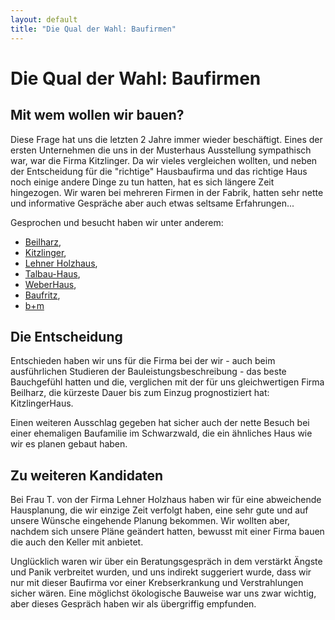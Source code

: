 ```yaml
---
layout: default
title: "Die Qual der Wahl: Baufirmen"
---
```


# Die Qual der Wahl: Baufirmen

## Mit wem wollen wir bauen?

Diese Frage hat uns die letzten 2 Jahre immer wieder beschäftigt. Eines der ersten Unternehmen die uns in der Musterhaus Ausstellung sympathisch war, war die Firma Kitzlinger. Da wir vieles vergleichen wollten, und neben der Entscheidung für die "richtige" Hausbaufirma und das richtige Haus noch einige andere Dinge zu tun hatten, hat es sich längere Zeit hingezogen. Wir waren bei mehreren Firmen in der Fabrik, hatten sehr nette und informative Gespräche aber auch etwas seltsame Erfahrungen...

Gesprochen und besucht haben wir unter anderem:
- [Beilharz](https://www.beilharz-haus.de/),
- [Kitzlinger](https://kitzlinger.de/),
- [Lehner Holzhaus](https://www.lehner-holzhaus.de/),
- [Talbau-Haus](https://www.talbau-haus.de/),
- [WeberHaus](https://www.weberhaus.de/),
- [Baufritz](https://www.baufritz.com/de/),
- [b+m](http://www.bm-haus.de/)

## Die Entscheidung

Entschieden haben wir uns für die Firma bei der wir - auch beim ausführlichen Studieren der Bauleistungsbeschreibung - das beste Bauchgefühl hatten und die, verglichen mit der für uns gleichwertigen Firma Beilharz, die kürzeste Dauer bis zum Einzug prognostiziert hat: KitzlingerHaus.

Einen weiteren Ausschlag gegeben hat sicher auch der nette Besuch bei einer ehemaligen Baufamilie im Schwarzwald, die ein ähnliches Haus wie wir es planen gebaut haben.

## Zu weiteren Kandidaten

Bei Frau T. von der Firma Lehner Holzhaus haben wir für eine abweichende Hausplanung, die wir einzige Zeit verfolgt haben, eine sehr gute und auf unsere Wünsche eingehende Planung bekommen. Wir wollten aber, nachdem sich unsere Pläne geändert hatten, bewusst mit einer Firma bauen die auch den Keller mit anbietet.

Unglücklich waren wir über ein Beratungsgespräch in dem verstärkt Ängste und Panik verbreitet wurden, und uns indirekt suggeriert wurde, dass wir nur mit dieser Baufirma vor einer Krebserkrankung und Verstrahlungen sicher wären. Eine möglichst ökologische Bauweise war uns zwar wichtig, aber dieses Gespräch haben wir als übergriffig empfunden.

